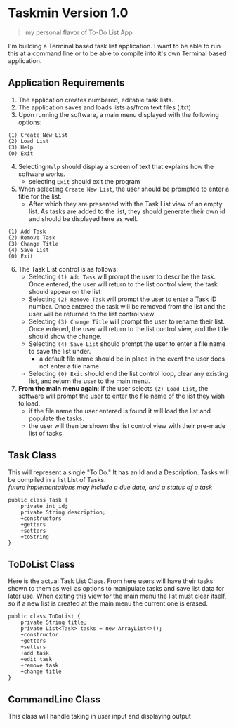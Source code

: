 # Taskmin Version 1.0
> my personal flavor of To-Do List App  

I'm building a Terminal based task list application. I want to be able to run this at a command line or to be able to compile into it's own Terminal based application.  

## Application Requirements
1. The application creates numbered, editable task lists.
2. The application saves and loads lists as/from text files (.txt)
3. Upon running the software, a main menu displayed with the following options:  
``` 
(1) Create New List
(2) Load List
(3) Help
(0) Exit 
``` 
4. Selecting `Help` should display a screen of text that explains how the software works.  
	+ selecting `Exit` should exit the program
5. When selecting `Create New List`, the user should be prompted to enter a title for the list.
	- After which they are presented with the Task List view of an empty list. As tasks are added to the list, they should generate their own id and should be displayed here as well.
```
(1) Add Task
(2) Remove Task
(3) Change Title
(4) Save List
(0) Exit
```

6. The Task List control is as follows:  
	- Selecting `(1) Add Task` will prompt the user to describe the task. Once entered, the user will return to the list control view, the task should appear on the list
	- Selecting `(2) Remove Task` will prompt the user to enter a Task ID number. Once entered the task will be removed from the list and the user will be returned to the list control view
	- Selecting `(3) Change Title` will prompt the user to rename their list. Once entered, the user will return to the list control view, and the title should show the change.
	- Selecting `(4) Save List` should prompt the user to enter a file name to save the list under.
		- a default file name should be in place in the event the user does not enter a file name.
	- Selecting `(0) Exit` should end the list control loop, clear any existing list, and return the user to the main menu.
7. **From the main menu again**: If the user selects `(2) Load List`, the software will prompt the user to enter the file name of the list they wish to load.
	- if the file name the user entered is found it will load the list and populate the tasks.
	- the user will then be shown the list control view with their pre-made list of tasks.
	
## Task Class  
This will represent a single "To Do." It has an Id and a Description. Tasks will be compiled in a list List of Tasks.  
*future implementations may include a due date, and a status of a task*
```
public class Task {
	private int id;
	private String description;
	+constructors 
	+getters
	+setters
	+toString
}
```

## ToDoList Class
Here is the actual Task List Class. From here users will have their tasks shown to them as well as options to manipulate tasks and save list data for later use. When exiting this view for the main menu the list must clear itself, so if a new list is created at the main menu the current one is erased.
```
public class ToDoList {
	private String title;
	private List<Task> tasks = new ArrayList<>();
	+constructor
	+getters
	+setters
	+add task
	+edit task
	+remove task
	+change title
}
```

## CommandLine Class
This class will handle taking in user input and displaying output
